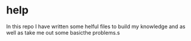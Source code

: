 # help
In this repo I have written some helful files to build my knowledge and as well as take me out some basicthe problems.s
